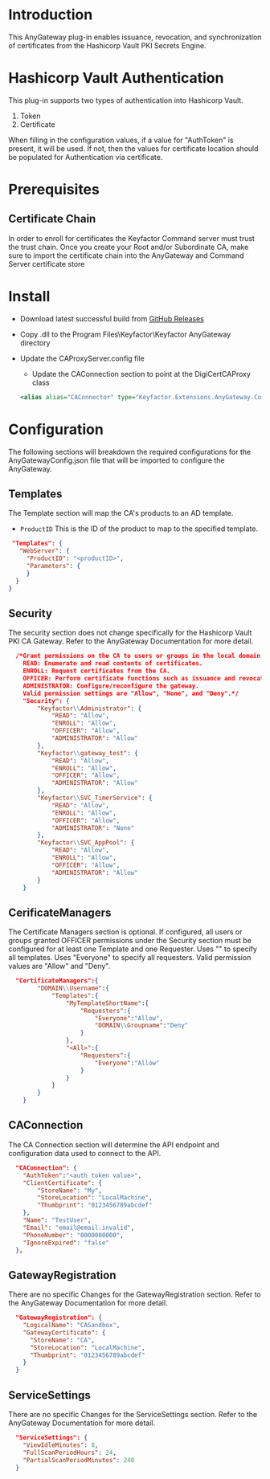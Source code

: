 # Introduction
This AnyGateway plug-in enables issuance, revocation, and synchronization of certificates from the Hashicorp Vault PKI Secrets Engine.  

# Hashicorp Vault Authentication
This plug-in supports two types of authentication into Hashicorp Vault.  
1. Token
1. Certificate

When filling in the configuration values, if a value for "AuthToken" is present, it will be used.  If not, then the values for certificate location should be populated for Authentication via certificate.

# Prerequisites

## Certificate Chain

In order to enroll for certificates the Keyfactor Command server must trust the trust chain. Once you create your Root and/or Subordinate CA, make sure to import the certificate chain into the AnyGateway and Command Server certificate store


# Install
* Download latest successful build from [GitHub Releases](../../releases/latest)

* Copy <GatewayDLL>.dll to the Program Files\Keyfactor\Keyfactor AnyGateway directory

* Update the CAProxyServer.config file
  * Update the CAConnection section to point at the DigiCertCAProxy class
  ```xml
  <alias alias="CAConnector" type="Keyfactor.Extensions.AnyGateway.Company.Product.GatewayNameCAConnector, DLLName"/>
  ```

# Configuration
The following sections will breakdown the required configurations for the AnyGatewayConfig.json file that will be imported to configure the AnyGateway.

## Templates
The Template section will map the CA's products to an AD template.
* ```ProductID```
This is the ID of the <Product> product to map to the specified template.

 ```json
  "Templates": {
	"WebServer": {
      "ProductID": "<productID>",
      "Parameters": {
      }
   }
}
 ```
 
## Security
The security section does not change specifically for the Hashicorp Vault PKI CA Gateway.  Refer to the AnyGateway Documentation for more detail.
```json
  /*Grant permissions on the CA to users or groups in the local domain.
	READ: Enumerate and read contents of certificates.
	ENROLL: Request certificates from the CA.
	OFFICER: Perform certificate functions such as issuance and revocation. This is equivalent to "Issue and Manage" permission on the Microsoft CA.
	ADMINISTRATOR: Configure/reconfigure the gateway.
	Valid permission settings are "Allow", "None", and "Deny".*/
    "Security": {
        "Keyfactor\\Administrator": {
            "READ": "Allow",
            "ENROLL": "Allow",
            "OFFICER": "Allow",
            "ADMINISTRATOR": "Allow"
        },
        "Keyfactor\\gateway_test": {
            "READ": "Allow",
            "ENROLL": "Allow",
            "OFFICER": "Allow",
            "ADMINISTRATOR": "Allow"
        },		
        "Keyfactor\\SVC_TimerService": {
            "READ": "Allow",
            "ENROLL": "Allow",
            "OFFICER": "Allow",
            "ADMINISTRATOR": "None"
        },
        "Keyfactor\\SVC_AppPool": {
            "READ": "Allow",
            "ENROLL": "Allow",
            "OFFICER": "Allow",
            "ADMINISTRATOR": "Allow"
        }
    }
```
## CerificateManagers
The Certificate Managers section is optional.
	If configured, all users or groups granted OFFICER permissions under the Security section
	must be configured for at least one Template and one Requester. 
	Uses "<All>" to specify all templates. Uses "Everyone" to specify all requesters.
	Valid permission values are "Allow" and "Deny".
```json
  "CertificateManagers":{
		"DOMAIN\\Username":{
			"Templates":{
				"MyTemplateShortName":{
					"Requesters":{
						"Everyone":"Allow",
						"DOMAIN\\Groupname":"Deny"
					}
				},
				"<All>":{
					"Requesters":{
						"Everyone":"Allow"
					}
				}
			}
		}
	}
```
## CAConnection
The CA Connection section will determine the API endpoint and configuration data used to connect to the <Product> API. 


```json
  "CAConnection": {
	"AuthToken":"<auth token value>",
	"ClientCertificate": {
        "StoreName": "My",
        "StoreLocation": "LocalMachine",
        "Thumbprint": "0123456789abcdef"
    },
    "Name": "TestUser",
    "Email": "email@email.invalid",
    "PhoneNumber": "0000000000",
	"IgnoreExpired": "false"
  },
```
## GatewayRegistration
There are no specific Changes for the GatewayRegistration section. Refer to the AnyGateway Documentation for more detail.
```json
  "GatewayRegistration": {
    "LogicalName": "CASandbox",
    "GatewayCertificate": {
      "StoreName": "CA",
      "StoreLocation": "LocalMachine",
      "Thumbprint": "0123456789abcdef"
    }
  }
```

## ServiceSettings
There are no specific Changes for the ServiceSettings section. Refer to the AnyGateway Documentation for more detail.
```json
  "ServiceSettings": {
    "ViewIdleMinutes": 8,
    "FullScanPeriodHours": 24,
	"PartialScanPeriodMinutes": 240 
  }
```
